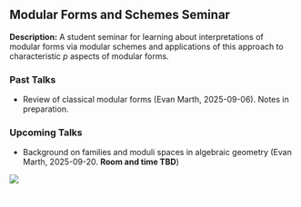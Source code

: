 ## Modular Forms and Schemes Seminar 

**Description:** A student seminar for learning about interpretations of modular forms via modular schemes and applications of this approach to characteristic 
_p_ aspects of modular forms.

### Past Talks

- Review of classical modular forms (Evan Marth, 2025-09-06). Notes in preparation.

### Upcoming Talks 

- Background on families and moduli spaces in algebraic geometry (Evan Marth, 2025-09-20. **Room and time TBD**)

![](fundamental.jpeg)

<p style="color:white;">...</p>
